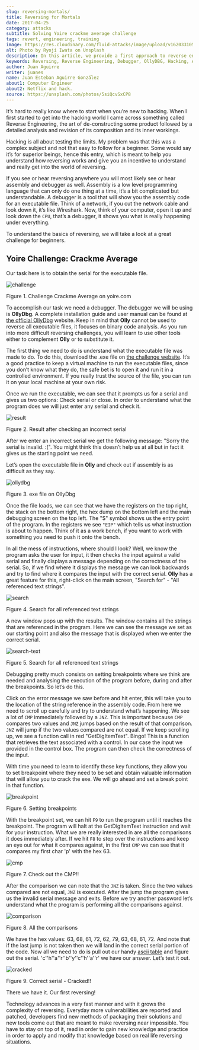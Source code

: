 ```yaml
---
slug: reversing-mortals/
title: Reversing for Mortals
date: 2017-04-25
category: attacks
subtitle: Solving Yoire crackme average challenge
tags: revert, engineering, training
image: https://res.cloudinary.com/fluid-attacks/image/upload/v1620331059/blog/reversing-mortals/cover_reckpt.webp
alt: Photo by Ryoji Iwata on Unsplash
description: In this article, we provide a first approach to reverse engineering by solving a simple but educational cracking challenge using OllyDBG.
keywords: Reversing, Reverse Engineering, Debugger, OllyDBG, Hacking, Assembler, Ethical Hacking, Pentesting
author: Juan Aguirre
writer: juanes
name: Juan Esteban Aguirre González
about1: Computer Engineer
about2: Netflix and hack.
source: https://unsplash.com/photos/5siQcvSxCP8
---
```


It’s hard to really know where to start when you’re new to hacking. When
I first started to get into the hacking world I came across something
called Reverse Engineering, the art of de-constructing some product
followed by a detailed analysis and revision of its composition and its
inner workings.

Hacking is all about testing the limits. My problem was that this was a
complex subject and not that easy to follow for a beginner. Some would
say it’s for superior beings, hence this entry, which is meant to help
you understand how reversing works and give you an incentive to
understand and really get into the world of reversing.

If you see or hear reversing anywhere you will most likely see or hear
assembly and debugger as well. Assembly is a low level programming
language that can only do one thing at a time, it’s a bit complicated
but understandable. A debugger is a tool that will show you the assembly
code for an executable file. Think of a network, if you cut the network
cable and look down it, it’s like Wireshark. Now, think of your
computer, open it up and look down the `CPU`, that’s a debugger, it
shows you what is really happening under everything.

To understand the basics of reversing, we will take a look at a great
challenge for beginners.

## Yoire Challenge: Crackme Average

Our task here is to obtain the serial for the executable file.

<div class="imgblock">

![challenge](https://res.cloudinary.com/fluid-attacks/image/upload/v1620331059/blog/reversing-mortals/image1_psxbz9.webp)

<div class="title">

Figure 1. Challenge Crackme Average on yoire.com

</div>

</div>

To accomplish our task we need a debugger. The debugger we will be using
is **OllyDbg**. A complete installation guide and user manual can be
found at [the official OllyDbg](http://www.ollydbg.de/) website. Keep in
mind that **Olly** cannot be used to reverse all executable files, it
focuses on binary code analysis. As you run into more difficult
reversing challenges, you will learn to use other tools either to
complement **Olly** or to substitute it.

The first thing we need to do is understand what the executable file was
made to do. To do this, download the .exe file on [the challenge
website](http://yoire.com/challenges/reversing/pe/03_crackme_average.php).
It’s a good practice to keep a virtual machine to run the executable
files, since you don’t know what they do, the safe bet is to open it and
run it in a controlled environment. If you really trust the source of
the file, you can run it on your local machine at your own risk.

Once we run the executable, we can see that it prompts us for a serial
and gives us two options: Check serial or close. In order to understand
what the program does we will just enter any serial and check it.

<div class="imgblock">

![result](https://res.cloudinary.com/fluid-attacks/image/upload/v1620331059/blog/reversing-mortals/image2_euxtnh.webp)

<div class="title">

Figure 2. Result after checking an incorrect serial

</div>

</div>

After we enter an incorrect serial we get the following message: "Sorry
the serial is invalid. :(". You might think this doesn’t help us at all
but in fact it gives us the starting point we need.

Let’s open the executable file in **Olly** and check out if assembly is
as difficult as they say.

<div class="imgblock">

![ollydbg](https://res.cloudinary.com/fluid-attacks/image/upload/v1620331058/blog/reversing-mortals/image3_ux0c17.webp)

<div class="title">

Figure 3. exe file on OllyDbg

</div>

</div>

Once the file loads, we can see that we have the registers on the top
right, the stack on the bottom right, the hex dump on the bottom left
and the main debugging screen on the top left. The "$" symbol shows us
the entry point of the program. In the registers we see `"EIP"` which
tells us what instruction is about to happen. Think of it as a work
bench, if you want to work with something you need to push it onto the
bench.

In all the mess of instructions, where should I look? Well, we know the
program asks the user for input, it then checks the input against a
valid serial and finally displays a message depending on the correctness
of the serial. So, if we find where it displays the message we can look
backwards and try to find where it compares the input with the correct
serial. **Olly** has a great feature for this, right-click on the main
screen, "Search for" - "All referenced text strings".

<div class="imgblock">

![search](https://res.cloudinary.com/fluid-attacks/image/upload/v1620331057/blog/reversing-mortals/image4_aqpibp.webp)

<div class="title">

Figure 4. Search for all referenced text strings

</div>

</div>

A new window pops up with the results. The window contains all the
strings that are referenced in the program. Here we can see the message
we set as our starting point and also the message that is displayed when
we enter the correct serial.

<div class="imgblock">

![search-text](https://res.cloudinary.com/fluid-attacks/image/upload/v1620331059/blog/reversing-mortals/image5_ujoauk.webp)

<div class="title">

Figure 5. Search for all referenced text strings

</div>

</div>

Debugging pretty much consists on setting breakpoints where we think are
needed and analysing the execution of the program before, during and
after the breakpoints. So let’s do this.

Click on the error message we saw before and hit enter, this will take
you to the location of the string reference in the assembly code. From
here we need to scroll up carefully and try to understand what’s
happening. We see a lot of `CMP` immediately followed by a `JNZ`. This
is important because `CMP` compares two values and `JNZ` jumps based on
the result of that comparison. `JNZ` will jump if the two values
compared are not equal. If we keep scrolling up, we see a function call
in red "GetDigItemText". Bingo\! This is a function that retrieves the
text associated with a control. In our case the input we provided in the
control box. The program can then check the correctness of the input.

With time you need to learn to identify these key functions, they allow
you to set breakpoint where they need to be set and obtain valuable
information that will allow you to crack the exe. We will go ahead and
set a break point in that function.

<div class="imgblock">

![breakpoint](https://res.cloudinary.com/fluid-attacks/image/upload/v1620331058/blog/reversing-mortals/image6_vlz3hq.webp)

<div class="title">

Figure 6. Setting breakpoints

</div>

</div>

With the breakpoint set, we can hit `F9` to run the program until it
reaches the breakpoint. The program will halt at the GetDigItemText
instruction and wait for your instruction. What we are really interested
in are all the comparisons it does immediately after. If we hit `F8` to
step over the instructions and keep an eye out for what it compares
against, in the first `CMP` we can see that it compares my first char
'p' with the hex 63.

<div class="imgblock">

![cmp](https://res.cloudinary.com/fluid-attacks/image/upload/v1620331059/blog/reversing-mortals/image7_cr2rij.webp)

<div class="title">

Figure 7. Check out the CMP!!

</div>

</div>

After the comparison we can note that the `JNZ` is taken. Since the two
values compared are not equal, `JNZ` is executed. After the jump the
program gives us the invalid serial message and exits. Before we try
another password let’s understand what the program is performing all the
comparisons against.

<div class="imgblock">

![comparison](https://res.cloudinary.com/fluid-attacks/image/upload/v1620331059/blog/reversing-mortals/image8_rbcpgb.webp)

<div class="title">

Figure 8. All the comparisons

</div>

</div>

We have the hex values: 63, 68, 61, 72, 62, 79, 63, 68, 61, 72. And note
that if the last jump is not taken then we will land in the correct
serial portion of the code. Now all we need to do is pull out our handy
[ascii table](http://www.asciitable.com/) and figure out the serial.
'c''h''a''r''b''y''c''h''a''r' we have our answer. Let’s test it out.

<div class="imgblock">

![cracked](https://res.cloudinary.com/fluid-attacks/image/upload/v1620331058/blog/reversing-mortals/image9_k6olx0.webp)

<div class="title">

Figure 9. Correct serial - Cracked!!

</div>

</div>

There we have it. Our first reversing\!

Technology advances in a very fast manner and with it grows the
complexity of reversing. Everyday more vulnerabilities are reported and
patched, developers find new methods of packaging their solutions and
new tools come out that are meant to make reversing near impossible. You
have to stay on top of it, read in order to gain new knowledge and
practice in order to apply and modify that knowledge based on real life
reversing situations.
